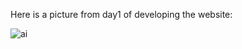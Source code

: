 Here is a picture from day1 of developing the website:

<div className='gpt3__header-image'>
          <img src={ai} alt="ai"></img>
      </div>
